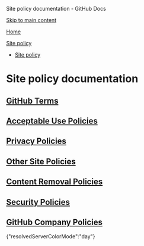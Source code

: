 Site policy documentation - GitHub Docs

[Skip to main content](#main-content)

[Home](/ko)

[Site policy](/ko/site-policy)

* [Site policy](/ko/site-policy)

Site policy documentation
==========

[GitHub Terms](/ko/site-policy/github-terms)
----------

[Acceptable Use Policies](/ko/site-policy/acceptable-use-policies)
----------

[Privacy Policies](/ko/site-policy/privacy-policies)
----------

[Other Site Policies](/ko/site-policy/other-site-policies)
----------

[Content Removal Policies](/ko/site-policy/content-removal-policies)
----------

[Security Policies](/ko/site-policy/security-policies)
----------

[GitHub Company Policies](/ko/site-policy/github-company-policies)
----------

{"resolvedServerColorMode":"day"}
